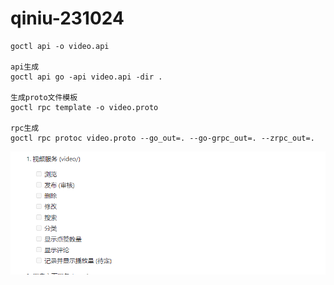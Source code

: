 # qiniu-231024

```shell
goctl api -o video.api

api生成
goctl api go -api video.api -dir .

生成proto文件模板
goctl rpc template -o video.proto

rpc生成
goctl rpc protoc video.proto --go_out=. --go-grpc_out=. --zrpc_out=.

```


![img.png](img.png)